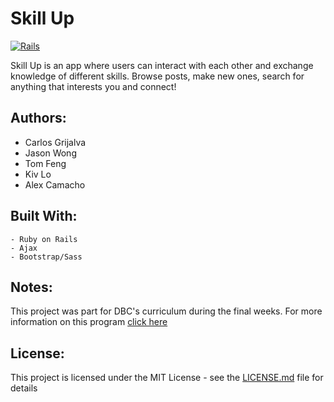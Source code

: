 # Skill Up

[![Rails](http://emojis.slackmojis.com/emojis/images/1467305311/619/ruby_on_rails.png?1467305311)](rubyonrails.org)

Skill Up is an app where users can interact with each other and exchange knowledge of different skills. Browse posts, make new ones, search for anything that interests you and connect!

## Authors:

  - Carlos Grijalva
  - Jason Wong
  - Tom Feng
  - Kiv Lo
  - Alex Camacho

## Built With:
    - Ruby on Rails
    - Ajax
    - Bootstrap/Sass

## Notes:
 This project was part for DBC's curriculum during the final weeks. For more information on this program [click here](https://devbootcamp.com)

## License:
 This project is licensed under the MIT License - see the [LICENSE.md](#) file for details
